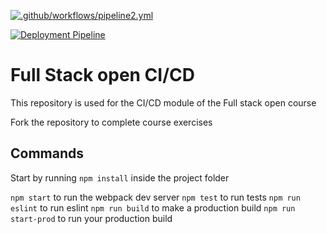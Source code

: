 [![.github/workflows/pipeline2.yml](https://github.com/amejiadelosrios/pokedex-for-ci/actions/workflows/pipeline2.yml/badge.svg)](https://github.com/amejiadelosrios/pokedex-for-ci/actions/workflows/pipeline2.yml)

[![Deployment Pipeline](https://github.com/midudev/pokedex-for-ci/actions/workflows/pipeline.yml/badge.svg)](https://github.com/midudev/pokedex-for-ci/actions/workflows/pipeline.yml)

# Full Stack open CI/CD

This repository is used for the CI/CD module of the Full stack open course

Fork the repository to complete course exercises

## Commands

Start by running `npm install` inside the project folder

`npm start` to run the webpack dev server
`npm test` to run tests
`npm run eslint` to run eslint
`npm run build` to make a production build
`npm run start-prod` to run your production build
